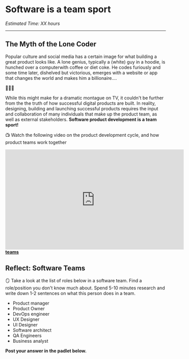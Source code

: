 # Software is a team sport

*Estimated Time: XX hours*

---

## The Myth of the Lone Coder

Popular culture and social media has a certain image for what building a great product looks like. A lone genius, typically a (white) guy in a hoodie, is hunched over a computerwith coffee or diet coke. He codes furiously and some time later, dishelved but victorious, emerges with a website or app that changes the world and makes him a billionaire....

🚩🚩🚩

While this might make for a dramatic montague on TV, it couldn't be further from the the truth of how successful digital products are built. In reality, designing, building and launching successful products requires the input and collaboration of many individuals that make up the product team, as well as external stakeholders. **Software product development is a team sport!**

<aside>


📺 Watch the following video on the product development cycle, and how product teams work together
</aside>

<div style="position: relative; padding-bottom: 56.25%; height: 0;">
  <iframe width="560" height="315" src="https://www.youtube.com/embed/hpn8MPHOpDo" title="YouTube video player" frameborder="0" allow="accelerometer; autoplay; clipboard-write; encrypted-media; gyroscope; picture-in-picture" allowfullscreen></iframe>
</div>

<aside>
  
📖 Read this article on **[Roles and responsibiliites in software development teams](https://this.isfluent.com/blog/2018/roles-and-responsibilities-in-a-software-development-team)**
  
</aside>


## Reflect: Software Teams 

<aside>


🪞 Take a look at the list of roles below in a software team. Find a role/position you don't know much about. Spend 5-10 minutes research and write down 1-2 sentences on what this person does in a team. 
  - Product manager 
  - Product Owner
  - DevOps engineer
  - UX Designer
  - UI Designer
  - Software architect
  - QA Engineers
  - Business analyst 
  
**Post your answer in the padlet below.**

</aside>

